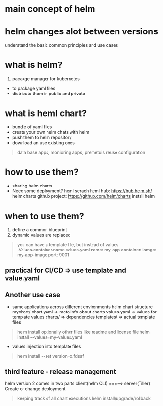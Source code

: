 # main concept of helm

# helm changes alot between versions
 understand the basic common principles and use cases

# what is helm?
1. pacakge manager for kubernetes
- to package yaml files
- distribute them in public and private

# what is heml chart?
- bundle of yaml files
- create your own helm chats with helm
- push them to helm repository
- download an use existing ones
> data base apps, monioring apps, premetuis
> reuse configuration

# how to use them?
- sharing helm charts
- Need some deployment?
heml serach <keyword>
heml hub: https://hub.helm.sh/
helm charts github project: https://github.com/helm/charts
install helm

# when to use them?
1. define a common blueprint
2. dynamic values are replaced
> you can have a template file, but instead of values
> .Values.container.name
> values.yaml
name: my-app
container:
  iamge: my-app-image
  port: 9001

## practical for CI/CD => use template and value.yaml

## Another use case
- same applications across different environments
helm chart structure
mychart/
  chart.yaml => meta info about charts
  values.yaml => values for template values
  charts/ => dependencies
  templates/ => actual template files
> helm install <chartname>
> optionally other files like readme and license file
> helm install --values=my-values.yaml <chartname>
 - values injection into template files
> helm install --set version=x.fdsaf

## third feature - release management
helm version 2 comes in two parts
client(helm CLI)  =====>   server(Tiller)
Create or change deployment 
> keeping track of all chart executions
helm install/upgrade/rollback

